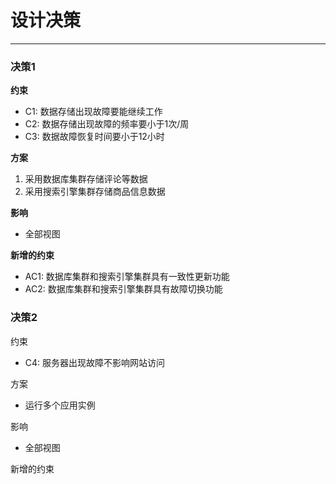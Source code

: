 # 设计决策

---

### 决策1

**约束**

* C1: 数据存储出现故障要能继续工作
* C2: 数据存储出现故障的频率要小于1次/周
* C3: 数据故障恢复时间要小于12小时

**方案**

1. 采用数据库集群存储评论等数据
2. 采用搜索引擎集群存储商品信息数据

**影响**

* 全部视图

**新增的约束**

* AC1:  数据库集群和搜索引擎集群具有一致性更新功能
* AC2:  数据库集群和搜索引擎集群具有故障切换功能

### 决策2

约束

* C4: 服务器出现故障不影响网站访问

方案

* 运行多个应用实例

影响

* 全部视图

新增的约束
